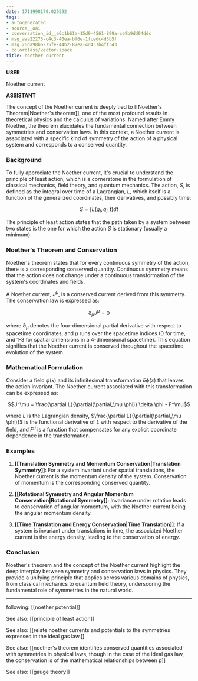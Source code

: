 ```yaml
---
date: 1711998179.029592
tags:
- autogenerated
- source__oai
- conversation_id__e6c1b61a-15d9-4561-899a-ce9b9dd94ddc
- msg_aaa22275-c4c3-40ea-bf6e-1fcedc4d3b5f
- msg_26da98b6-75fe-44b2-87ea-4d437b4ff343
- colorclass/vector-space
title: noether current
---
```


**USER**

Noether current


**ASSISTANT**

The concept of the Noether current is deeply tied to [[Noether's Theorem|Noether's theorem]], one of the most profound results in theoretical physics and the calculus of variations. Named after Emmy Noether, the theorem elucidates the fundamental connection between symmetries and conservation laws. In this context, a Noether current is associated with a specific kind of symmetry of the action of a physical system and corresponds to a conserved quantity.

### Background

To fully appreciate the Noether current, it's crucial to understand the principle of least action, which is a cornerstone in the formulation of classical mechanics, field theory, and quantum mechanics. The action, $S$, is defined as the integral over time of a Lagrangian, $L$, which itself is a function of the generalized coordinates, their derivatives, and possibly time:

$$S = \int L(q_i, \dot{q}_i, t) dt$$

The principle of least action states that the path taken by a system between two states is the one for which the action $S$ is stationary (usually a minimum).

### Noether's Theorem and Conservation

Noether's theorem states that for every continuous symmetry of the action, there is a corresponding conserved quantity. Continuous symmetry means that the action does not change under a continuous transformation of the system's coordinates and fields.

A Noether current, $J^\mu$, is a conserved current derived from this symmetry. The conservation law is expressed as:

$$\partial_\mu J^\mu = 0$$

where $\partial_\mu$ denotes the four-dimensional partial derivative with respect to spacetime coordinates, and $\mu$ runs over the spacetime indices (0 for time, and 1-3 for spatial dimensions in a 4-dimensional spacetime). This equation signifies that the Noether current is conserved throughout the spacetime evolution of the system.

### Mathematical Formulation

Consider a field $\phi(x)$ and its infinitesimal transformation $\delta\phi(x)$ that leaves the action invariant. The Noether current associated with this transformation can be expressed as:

$$J^\mu = \frac{\partial L}{\partial(\partial_\mu \phi)} \delta \phi - F^\mu$$

where $L$ is the Lagrangian density, $\frac{\partial L}{\partial(\partial_\mu \phi)}$ is the functional derivative of $L$ with respect to the derivative of the field, and $F^\mu$ is a function that compensates for any explicit coordinate dependence in the transformation. 

### Examples

1. **[[Translation Symmetry and Momentum Conservation|Translation Symmetry]]**: For a system invariant under spatial translations, the Noether current is the momentum density of the system. Conservation of momentum is the corresponding conserved quantity.

2. **[[Rotational Symmetry and Angular Momentum Conservation|Rotational Symmetry]]**: Invariance under rotation leads to conservation of angular momentum, with the Noether current being the angular momentum density.

3. **[[Time Translation and Energy Conservation|Time Translation]]**: If a system is invariant under translations in time, the associated Noether current is the energy density, leading to the conservation of energy.

### Conclusion

Noether's theorem and the concept of the Noether current highlight the deep interplay between symmetry and conservation laws in physics. They provide a unifying principle that applies across various domains of physics, from classical mechanics to quantum field theory, underscoring the fundamental role of symmetries in the natural world.


---


following: [[noether potential]]

See also: [[principle of least action]]


See also: [[relate noether currents and potentials to the symmetries expressed in the ideal gas law.]]


See also: [[noether's theorem identifies conserved quantities associated with symmetries in physical laws, though in the case of the ideal gas law, the conservation is of the mathematical relationships between p]]


See also: [[gauge theory]]